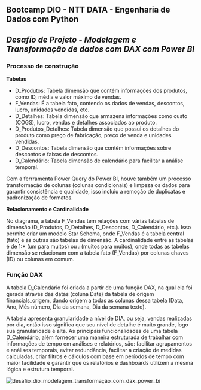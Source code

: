 ## Bootcamp DIO - NTT DATA - Engenharia de Dados com Python

## *Desafio de Projeto -  Modelagem e Transformação de dados com DAX com Power BI*


### Processo de construção

**Tabelas**
- D_Produtos: Tabela dimensão que contém informações dos produtos, como ID, média e valor máximo de vendas.
- F_Vendas: É a tabela fato, contendo os dados de vendas, descontos, lucro, unidades vendidas, etc.
- D_Detalhes: Tabela dimensão que armazena informações como custo (COGS), lucro, vendas e detalhes associados ao produto.
- D_Produtos_Detalhes: Tabela dimensão que possui os detalhes do produto como preço de fabricação, preço de venda e unidades vendidas.
- D_Descontos: Tabela dimensão que contém informações sobre descontos e faixas de descontos.
- D_Calendário: Tabela dimensão de calendário para facilitar a análise temporal.

Com a ferrramenta Power Query do Power BI, houve também um processo transformação de colunas (colunas condicionais) e limpeza os dados para garantir consistência e qualidade, isso incluiu a remoção de duplicatas e padronização de formatos.

**Relacionamento e Cardinalidade**

No diagrama, a tabela F_Vendas tem relações com várias tabelas de dimensão (D_Produtos, D_Detalhes, D_Descontos, D_Calendário, etc.). Isso permite criar um modelo Star Schema, onde F_Vendas é a tabela central (fato) e as outras são tabelas de dimensão. 
A cardinalidade entre as tabelas é de 1:* (um para muitos) ou *:* (muitos para muitos), onde todas as tabelas dimensão se relacionam com a tabela fato (F_Vendas) por colunas chaves (ID) ou colunas em comum.

### Função DAX
 
A tabela D_Calendário foi criada a partir de uma função DAX, na qual ela foi gerada através das datas (coluna Date) da tabela de origem financials_origem, dando origem a todas as colunas dessa tabela (Data, Ano, Mês número, Dia da semana, Dia da semana texto).
 
A tabela apresenta granularidade a nível de DIA, ou seja, vendas realizadas por dia, então isso significa que seu nível de detalhe é muito grande, logo sua granularidade é alta.
As principais funcionalidades de uma tabela D_Calendário, além fornecer uma maneira estruturada de trabalhar com informações de tempo em análises e relatórios, são: facilitar agrupamentos e análises temporais, evitar redundância, facilitar a criação de medidas calculadas, criar filtros e cálculos com base em períodos de tempo com maior facilidade e garantir que os relatórios e dashboards utilizem a mesma lógica e estrutura temporal.

![desafio_dio_modelagem_transformação_com_dax_power_bi](https://github.com/user-attachments/assets/0f1b259e-43f4-4d57-8cdc-588b804e3c44)


